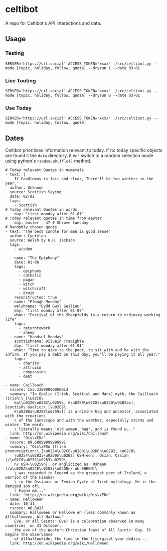 # celtibot
A repo for Celtibot's API interactions and data.

## Usage
### Testing
`SERVER='https://url.social' ACCESS_TOKEN='xxxx' ./src/celtibot.py --mode [topic, holiday, follow, quote] --dryrun 1 --date 03-01`

### Live Tooting
`SERVER='https://url.social' ACCESS_TOKEN='xxxx' ./src/celtibot.py --mode [topic, holiday, follow, quote] --dryrun 0 --date 03-01`

### Use Today
`SERVER='https://url.social' ACCESS_TOKEN='xxxx' ./src/celtibot.py --mode [topic, holiday, follow, quote]`

## Dates
Celtibot prioritizes information relevant to today. If no today specific objects are found it the `data` directory, it will switch to
a random selection mode using python's `random.shuffle()` method.

```quotes.yaml|yaml
# Today relevant Quotes in numerals
- text: |
    If Candlemas is fair and clear, There'll be two winters in the year.'
  author: Unknown
  source: Scottish Saying
  date: 02-02
  tags:
    - Scottish
# Today relevant Quotes in words
    day: "first monday after 01-01"
# Today relevant quotes in time from easter
    day: easter - 47 # Shrove tuesday
# Randomly chosen quote
- text: "The best candle for man is good sense"
  author: Cynfelan
  source: Welsh by K.H. Jackson
  tags:
    - wisdom
```

```holidays.yaml|yaml
  - name: "The Epiphany"
    date: 01-06
    tags:
      - epiphany
      - catholic
      - pagan
      - witch
      - witchcraft
      - druid
    reconstructed: true
  - name: "Plough Monday"
    welshname: "Dydd Gwyl Geiliau"
    day: "first monday after 01-05"
    what: "Festival of the Sheepfolds is a return to ordinary working life"
    tags:
      - returntowork
      - sheep
  - name: "Handsel Monday"
    scottishname: Diluain Traoighte
    day: "first monday after 01-01"
    what: "Time to give to the poor, to sit with and be with the infirm. If you pay a debt on this day, you'll be paying it all year."
    tags:
      - charity
      - altruism
      - compassion
      - debt
```

```topics.yaml|yaml
- name: Cailleach
  rscore: 153.33800000000014
  summary: "In Gaelic (Irish, Scottish and Manx) myth, the Cailleach (Irish:\_[\u02C8\
    kal\u0320\u02B2\u0259x, k\u0259\u02C8l\u0320\u02B2ax], Scottish\_Gaelic:\_[\u02C8\
    k\u02B0a\u028E\u0259x]) is a divine hag and ancestor, associated with the creation\
    \ of the landscape and with the weather, especially storms and winter. The word\
    \ literally means 'old woman, hag', and is found w..."
  link: http://en.wikipedia.org/wiki/Cailleach
- name: "Ois\xEDn"
  rscore: 89.68899999999991
  summary: "Ois\xEDn (Irish pronunciation:\_[\u0254\u02C8\u0283i\u02D0n\u02B2, \u02C8\
    \u0254\u0283i\u02D0n\u02B2] USH-een), Osian, Ossian (/\u02C8\u0252\u0283\u0259\
    n/ USH-\u0259n), or anglicized as  Osheen (/o\u028A\u02C8\u0283i\u02D0n/ oh-SHEEN)\
    \ was regarded in legend as the greatest poet of Ireland, a warrior of the Fianna\
    \ in the Ossianic or Fenian Cycle of Irish mythology. He is the demigod son of\
    \ Fionn ma..."
  link: "http://en.wikipedia.org/wiki/Ois\xEDn"
- name: Halloween
  date: 10-31
  rscore: 46.6413
  summary: Halloween or Hallowe'en (less commonly known as Allhalloween, All Hallows'
    Eve, or All Saints' Eve) is a celebration observed in many countries  on 31 October,
    the eve of the Western Christian feast of All Saints' Day. It begins the observance
    of Allhallowtide, the time in the liturgical year dedica...
  link: http://en.wikipedia.org/wiki/Halloween
```